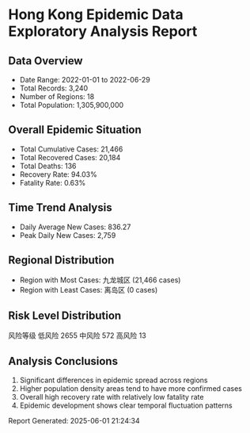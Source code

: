 
# Hong Kong Epidemic Data Exploratory Analysis Report

## Data Overview
- Date Range: 2022-01-01 to 2022-06-29
- Total Records: 3,240
- Number of Regions: 18
- Total Population: 1,305,900,000

## Overall Epidemic Situation
- Total Cumulative Cases: 21,466
- Total Recovered Cases: 20,184
- Total Deaths: 136
- Recovery Rate: 94.03%
- Fatality Rate: 0.63%

## Time Trend Analysis
- Daily Average New Cases: 836.27
- Peak Daily New Cases: 2,759

## Regional Distribution
- Region with Most Cases: 九龙城区 (21,466 cases)
- Region with Least Cases: 离岛区 (0 cases)

## Risk Level Distribution
风险等级
低风险    2655
中风险     572
高风险      13

## Analysis Conclusions
1. Significant differences in epidemic spread across regions
2. Higher population density areas tend to have more confirmed cases
3. Overall high recovery rate with relatively low fatality rate
4. Epidemic development shows clear temporal fluctuation patterns

Report Generated: 2025-06-01 21:24:34
